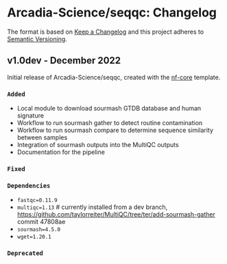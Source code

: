 # Arcadia-Science/seqqc: Changelog

The format is based on [Keep a Changelog](https://keepachangelog.com/en/1.0.0/)
and this project adheres to [Semantic Versioning](https://semver.org/spec/v2.0.0.html).

## v1.0dev - December 2022

Initial release of Arcadia-Science/seqqc, created with the [nf-core](https://nf-co.re/) template.

### `Added`

- Local module to download sourmash GTDB database and human signature
- Workflow to run sourmash gather to detect routine contamination
- Workflow to run sourmash compare to determine sequence similarity between samples
- Integration of sourmash outputs into the MultiQC outputs
- Documentation for the pipeline

### `Fixed`

### `Dependencies`

- `fastqc=0.11.9`
- `multiqc=1.13` # currently installed from a dev branch, https://github.com/taylorreiter/MultiQC/tree/ter/add-sourmash-gather commit 47808ae
- `sourmash=4.5.0`
- `wget=1.20.1`

### `Deprecated`
